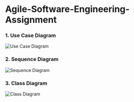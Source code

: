 # Agile-Software-Engineering-Assignment
### 1. Use Case Diagram
![Use Case Diagram](./images/UseCaseDiagram.jpg)

### 2. Sequence Diagram
![Sequence Diagram](./images/SequenceDiagram.jpg)

### 3. Class Diagram
![Class Diagram](./images/ClassDiagram.jpg)

